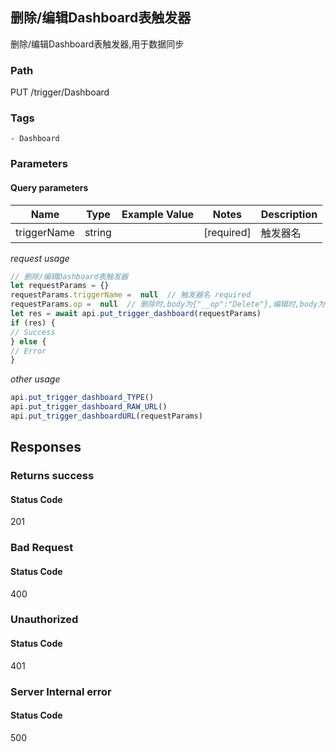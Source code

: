 ## 删除/编辑Dashboard表触发器

删除/编辑Dashboard表触发器,用于数据同步
### Path
PUT /trigger/Dashboard

### Tags
    - Dashboard
### Parameters

#### Query parameters

| Name | Type | Example Value | Notes | Description |
| ---- | ---- | ------------- | -------- | ----------- |
| triggerName | string |  |  [required]  | 触发器名 |

*request usage*
```javascript
// 删除/编辑Dashboard表触发器
let requestParams = {}
requestParams.triggerName =  null  // 触发器名 required
requestParams.op =  null  // 删除时,body为{"__op":"Delete"},编辑时,body为{"url":"http://example.com/trigger"} required
let res = await api.put_trigger_dashboard(requestParams)
if (res) {
// Success
} else {
// Error
}
```
*other usage*
```javascript
api.put_trigger_dashboard_TYPE()
api.put_trigger_dashboard_RAW_URL()
api.put_trigger_dashboardURL(requestParams)
```

## Responses
### Returns success

#### Status Code
201



### Bad Request

#### Status Code
400



### Unauthorized

#### Status Code
401



### Server Internal error

#### Status Code
500



